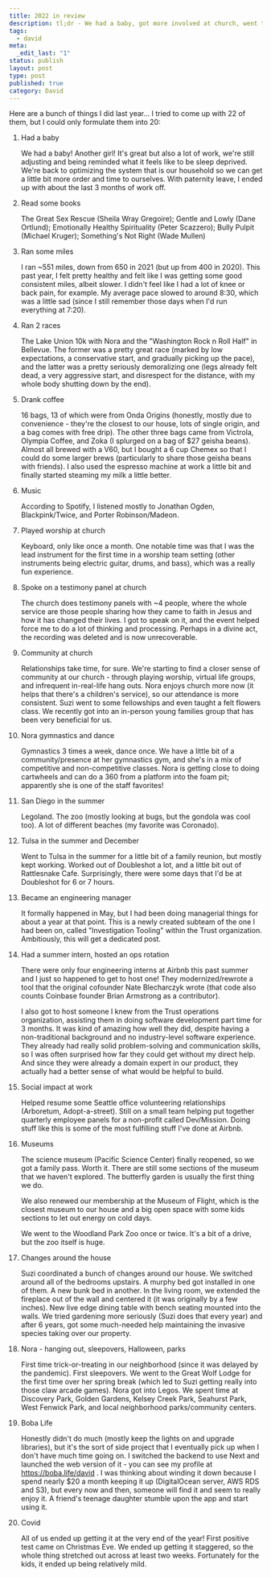 ```yaml
---
title: 2022 in review
description: tl;dr - We had a baby, got more involved at church, went to San Diego, and I became a manager.
tags:
  - david
meta:
  _edit_last: "1"
status: publish
layout: post
type: post
published: true
category: David
---
```


Here are a bunch of things I did last year... I tried to come up with 22 of them, but I could only formulate them into 20:

1. Had a baby

    We had a baby! Another girl! It's great but also a lot of work, we're still adjusting and being reminded what it feels like to be sleep deprived. We're back to optimizing the system that is our household so we can get a little bit more order and time to ourselves. With paternity leave, I ended up with about the last 3 months of work off.

2. Read some books

    The Great Sex Rescue (Sheila Wray Gregoire); Gentle and Lowly (Dane Ortlund); Emotionally Healthy Spirituality (Peter Scazzero); Bully Pulpit (Michael Kruger); Something's Not Right (Wade Mullen)

3. Ran some miles

    I ran ~551 miles, down from 650 in 2021 (but up from 400 in 2020). This past year, I felt pretty healthy and felt like I was getting some good consistent miles, albeit slower. I didn't feel like I had a lot of knee or back pain, for example. My average pace slowed to around 8:30, which was a little sad (since I still remember those days when I'd run everything at 7:20).

4. Ran 2 races

    The Lake Union 10k with Nora and the "Washington Rock n Roll Half" in Bellevue. The former was a pretty great race (marked by low expectations, a conservative start, and gradually picking up the pace), and the latter was a pretty seriously demoralizing one (legs already felt dead, a very aggressive start, and disrespect for the distance, with my whole body shutting down by the end).

5. Drank coffee

    16 bags, 13 of which were from Onda Origins (honestly, mostly due to convenience - they're the closest to our house, lots of single origin, and a bag comes with free drip). The other three bags came from Victrola, Olympia Coffee, and Zoka (I splurged on a bag of $27 geisha beans). Almost all brewed with a V60, but I bought a 6 cup Chemex so that I could do some larger brews (particularly to share those geisha beans with friends). I also used the espresso machine at work a little bit and finally started steaming my milk a little better.

6. Music

    According to Spotify, I listened mostly to Jonathan Ogden, Blackpink/Twice, and Porter Robinson/Madeon.

7. Played worship at church

    Keyboard, only like once a month. One notable time was that I was the lead instrument for the first time in a worship team setting (other instruments being electric guitar, drums, and bass), which was a really fun experience.

8. Spoke on a testimony panel at church

    The church does testimony panels with ~4 people, where the whole service are those people sharing how they came to faith in Jesus and how it has changed their lives. I got to speak on it, and the event helped force me to do a lot of thinking and processing. Perhaps in a divine act, the recording was deleted and is now unrecoverable.

9. Community at church

    Relationships take time, for sure. We're starting to find a closer sense of community at our church - through playing worship, virtual life groups, and infrequent in-real-life hang outs. Nora enjoys church more now (it helps that there's a children's service), so our attendance is more consistent. Suzi went to some fellowships and even taught a felt flowers class. We recently got into an in-person young families group that has been very beneficial for us.

10. Nora gymnastics and dance

    Gymnastics 3 times a week, dance once. We have a little bit of a community/presence at her gymnastics gym, and she's in a mix of competitive and non-competitive classes. Nora is getting close to doing cartwheels and can do a 360 from a platform into the foam pit; apparently she is one of the staff favorites!

11. San Diego in the summer

    Legoland. The zoo (mostly looking at bugs, but the gondola was cool too). A lot of different beaches (my favorite was Coronado).

12. Tulsa in the summer and December

    Went to Tulsa in the summer for a little bit of a family reunion, but mostly kept working. Worked out of Doubleshot a lot, and a little bit out of Rattlesnake Cafe. Surprisingly, there were some days that I'd be at Doubleshot for 6 or 7 hours.

13. Became an engineering manager

    It formally happened in May, but I had been doing managerial things for about a year at that point. This is a newly created subteam of the one I had been on, called "Investigation Tooling" within the Trust organization. Ambitiously, this will get a dedicated post.

14. Had a summer intern, hosted an ops rotation

    There were only four engineering interns at Airbnb this past summer and I just so happened to get to host one! They modernized/rewrote a tool that the original cofounder Nate Blecharczyk wrote (that code also counts Coinbase founder Brian Armstrong as a contributor).

    I also got to host someone I knew from the Trust operations organization, assisting them in doing software development part time for 3 months. It was kind of amazing how well they did, despite having a non-traditional background and no industry-level software experience. They already had really solid problem-solving and communication skills, so I was often surprised how far they could get without my direct help. And since they were already a domain expert in our product, they actually had a better sense of what would be helpful to build.

15. Social impact at work

    Helped resume some Seattle office volunteering relationships (Arboretum, Adopt-a-street). Still on a small team helping put together quarterly employee panels for a non-profit called Dev/Mission. Doing stuff like this is some of the most fulfilling stuff I've done at Airbnb.

16. Museums

    The science museum (Pacific Science Center) finally reopened, so we got a family pass. Worth it. There are still some sections of the museum that we haven't explored. The butterfly garden is usually the first thing we do.

    We also renewed our membership at the Museum of Flight, which is the closest museum to our house and a big open space with some kids sections to let out energy on cold days.

    We went to the Woodland Park Zoo once or twice. It's a bit of a drive, but the zoo itself is huge.

17. Changes around the house

    Suzi coordinated a bunch of changes around our house. We switched around all of the bedrooms upstairs. A murphy bed got installed in one of them. A new bunk bed in another. In the living room, we extended the fireplace out of the wall and centered it (it was originally by a few inches). New live edge dining table with bench seating mounted into the walls. We tried gardening more seriously (Suzi does that every year) and after 6 years, got some much-needed help maintaining the invasive species taking over our property.

18. Nora - hanging out, sleepovers, Halloween, parks

    First time trick-or-treating in our neighborhood (since it was delayed by the pandemic). First sleepovers. We went to the Great Wolf Lodge for the first time over her spring break (which led to Suzi getting really into those claw arcade games). Nora got into Legos. We spent time at Discovery Park, Golden Gardens, Kelsey Creek Park, Seahurst Park, West Fenwick Park, and local neighborhood parks/community centers.

19. Boba Life

    Honestly didn't do much (mostly keep the lights on and upgrade libraries), but it's the sort of side project that I eventually pick up when I don't have much time going on. I switched the backend to use Next and launched the web version of it - you can see my profile at https://boba.life/david . I was thinking about winding it down because I spend nearly $20 a month keeping it up (DigitalOcean server, AWS RDS and S3), but every now and then, someone will find it and seem to really enjoy it. A friend's teenage daughter stumble upon the app and start using it.


20. Covid

    All of us ended up getting it at the very end of the year! First positive test came on Christmas Eve. We ended up getting it staggered, so the whole thing stretched out across at least two weeks. Fortunately for the kids, it ended up being relatively mild.
